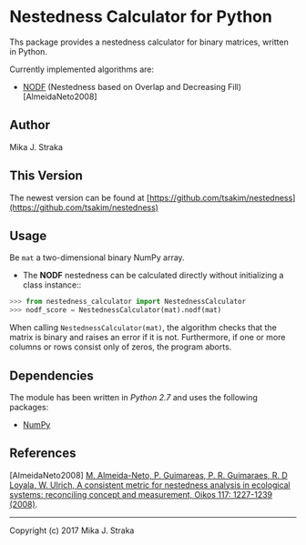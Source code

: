 # Nestedness Calculator for Python
Ths package provides a nestedness calculator for binary matrices, written in 
Python. 

Currently implemented algorithms are:

* [NODF](http://dx.doi.org/10.1111/j.0030-1299.2008.16644.x) (Nestedness based on Overlap and Decreasing Fill) \[AlmeidaNeto2008]

## Author
Mika J. Straka

## This Version
The newest version can be found at [https://github.com/tsakim/nestedness](https://github.com/tsakim/nestedness)

## Usage
Be ``mat`` a two-dimensional binary NumPy array.

* The **NODF** nestedness can be calculated directly without initializing a class instance::
```python
>>> from nestedness_calculator import NestednessCalculator
>>> nodf_score = NestednessCalculator(mat).nodf(mat)
```

When calling ``NestednessCalculator(mat)``, the algorithm checks that the matrix 
is binary and raises an error if it is not. Furthermore, if one or more columns or rows consist only of zeros,
the program aborts.

## Dependencies
The module has been written in *Python 2.7* and uses the following packages:
* [NumPy](http://www.numpy.org/)

## References

\[AlmeidaNeto2008\] [M. Almeida-Neto, P. Guimareas, P. R. Guimaraes, R. D Loyala, W. Ulrich, A consistent metric for nestedness analysis in ecological systems: reconciling concept and measurement, Oikos 117: 1227-1239 (2008)](http://dx.doi.org/10.1111/j.0030-1299.2008.16644.x).

---
Copyright (c) 2017 Mika J. Straka 
